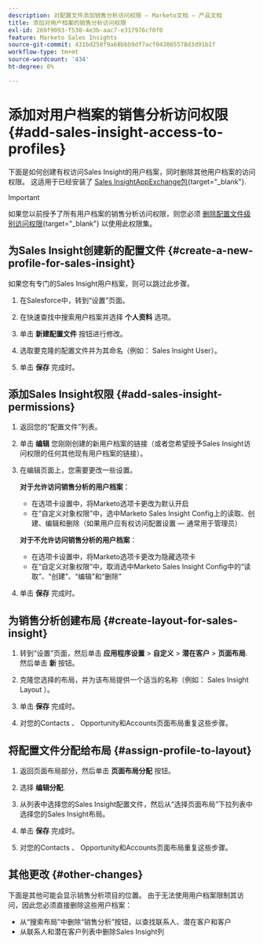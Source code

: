 ```yaml
---
description: 对配置文件添加销售分析访问权限 — Marketo文档 — 产品文档
title: 添加对用户档案的销售分析访问权限
exl-id: 269f9093-f530-4e3b-aac7-e317976cf0f0
feature: Marketo Sales Insights
source-git-commit: 431bd258f9a68bbb9df7acf043085578d3d91b1f
workflow-type: tm+mt
source-wordcount: '434'
ht-degree: 0%

---
```


# 添加对用户档案的销售分析访问权限 {#add-sales-insight-access-to-profiles}

下面是如何创建有权访问Sales Insight的用户档案，同时删除其他用户档案的访问权限。 这适用于已经安装了 [Sales InsightAppExchange包](/help/marketo/product-docs/marketo-sales-insight/msi-for-salesforce/installation/install-marketo-sales-insight-package-in-salesforce-appexchange.md){target="_blank"}.

>[!IMPORTANT]
>
>如果您以前授予了所有用户档案的销售分析访问权限，则您必须 [删除配置文件级别访问权限](/help/marketo/product-docs/marketo-sales-insight/msi-for-salesforce/configuration/remove-sales-insight-access.md){target="_blank"} 以使用此权限集。

## 为Sales Insight创建新的配置文件 {#create-a-new-profile-for-sales-insight}

如果您有专门的Sales Insight用户档案，则可以跳过此步骤。

1. 在Salesforce中，转到“设置”页面。

1. 在快速查找中搜索用户档案并选择 **个人资料** 选项。

1. 单击 **新建配置文件** 按钮进行修改。

1. 选取要克隆的配置文件并为其命名（例如： Sales Insight User）。

1. 单击 **保存** 完成时。

## 添加Sales Insight权限 {#add-sales-insight-permissions}

1. 返回您的“配置文件”列表。

1. 单击 **编辑** 您刚刚创建的新用户档案的链接（或者您希望授予Sales Insight访问权限的任何其他现有用户档案的链接）。

1. 在编辑页面上，您需要更改一些设置。

   **对于允许访问销售分析的用户档案**：

   * 在选项卡设置中，将Marketo选项卡更改为默认开启
   * 在“自定义对象权限”中，选中Marketo Sales Insight Config上的读取、创建、编辑和删除（如果用户应有权访问配置设置 — 通常用于管理员）

   **对于不允许访问销售分析的用户档案**：

   * 在选项卡设置中，将Marketo选项卡更改为隐藏选项卡
   * 在“自定义对象权限”中，取消选中Marketo Sales Insight Config中的“读取”、“创建”、“编辑”和“删除”

1. 单击 **保存** 完成时。

## 为销售分析创建布局 {#create-layout-for-sales-insight}

1. 转到“设置”页面，然后单击 **应用程序设置** > **自定义** > **潜在客户** > **页面布局**. 然后单击 **新** 按钮。

1. 克隆您选择的布局，并为该布局提供一个适当的名称（例如： Sales Insight Layout ）。

1. 单击 **保存** 完成时。

1. 对您的Contacts 、 Opportunity和Accounts页面布局重复这些步骤。

## 将配置文件分配给布局 {#assign-profile-to-layout}

1. 返回页面布局部分，然后单击 **页面布局分配** 按钮。

1. 选择 **编辑分配**.

1. 从列表中选择您的Sales Insight配置文件，然后从“选择页面布局”下拉列表中选择您的Sales Insight布局。

1. 单击 **保存** 完成时。

1. 对您的Contacts 、 Opportunity和Accounts页面布局重复这些步骤。

## 其他更改 {#other-changes}

下面是其他可能会显示销售分析项目的位置。 由于无法使用用户档案限制其访问，因此您必须直接删除这些用户档案：

* 从“搜索布局”中删除“销售分析”按钮，以查找联系人、潜在客户和客户
* 从联系人和潜在客户列表中删除Sales Insight列
